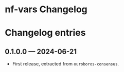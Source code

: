 # nf-vars Changelog

# Changelog entries

<a id='changelog-0.1.0.0'></a>
## 0.1.0.0 — 2024-06-21

- First release, extracted from `ouroboros-consensus`.
